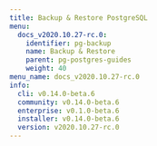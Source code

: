 ```yaml
---
title: Backup & Restore PostgreSQL
menu:
  docs_v2020.10.27-rc.0:
    identifier: pg-backup
    name: Backup & Restore
    parent: pg-postgres-guides
    weight: 40
menu_name: docs_v2020.10.27-rc.0
info:
  cli: v0.14.0-beta.6
  community: v0.14.0-beta.6
  enterprise: v0.1.0-beta.6
  installer: v0.14.0-beta.6
  version: v2020.10.27-rc.0
---
```


